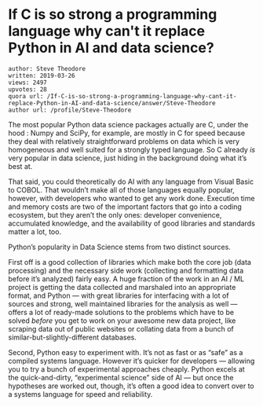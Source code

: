 # If C is so strong a programming language why can't it replace Python in AI and data science?

	author: Steve Theodore
	written: 2019-03-26
	views: 2497
	upvotes: 28
	quora url: /If-C-is-so-strong-a-programming-language-why-cant-it-replace-Python-in-AI-and-data-science/answer/Steve-Theodore
	author url: /profile/Steve-Theodore


The most popular Python data science packages actually are C, under the hood : Numpy and SciPy, for example, are mostly in C for speed because they deal with relatively straightforward problems on data which is very homogeneous and well suited for a strongly typed language. So C already _is_ very popular in data science, just hiding in the background doing what it’s best at.

That said, you could theoretically do AI with any language from Visual Basic to COBOL. That wouldn’t make all of those languages equally popular, however, with developers who wanted to get any work done. Execution time and memory costs are two of the important factors that go into a coding ecosystem, but they aren’t the only ones: developer convenience, accumulated knowledge, and the availability of good libraries and standards matter a lot, too.

Python’s popularity in Data Science stems from two distinct sources.

First off is a good collection of libraries which make both the core job (data processing) and the necessary side work (collecting and formatting data before it’s analyzed) fairly easy. A huge fraction of the work in an AI / ML project is getting the data collected and marshaled into an appropriate format, and Python — with great libraries for interfacing with a lot of sources and strong, well maintained libraries for the analysis as well — offers a lot of ready-made solutions to the problems which have to be solved _before_  you get to work on your awesome new data project, like scraping data out of public websites or collating data from a bunch of similar-but-slightly-different databases.

Second, Python easy to experiment with. It’s not as fast or as “safe” as a compiled systems language. However it’s quicker for developers — allowing you to try a bunch of experimental approaches cheaply. Python excels at the quick-and-dirty, “experimental science” side of AI — but once the hypotheses are worked out, though, it’s often a good idea to convert over to a systems language for speed and reliability.

